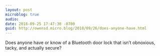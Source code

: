 ```yaml
---
layout: post
microblog: true
audio: 
date: 2018-09-25 17:47:30 -0700
guid: http://owensd.micro.blog/2018/09/26/does-anyone-have.html
---
```

Does anyone have  or know of a Bluetooth door lock that isn’t obnoxious, tacky, and actually secure?
